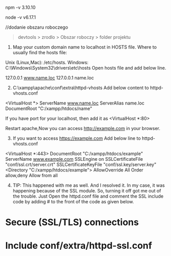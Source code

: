 npm -v
3.10.10

node -v
v6.17.1


//dodanie obszaru roboczego 
> devtools > zrodlo > Obszar roboczy > folder projektu



1. Map your custom domain name to localhost in HOSTS file.
Where to usually find the hosts file:

Unix (Linux,Mac): /etc/hosts.
Windows: C:\Windows\System32\drivers\etc\hosts
Open hosts file and add below line.

127.0.0.1 www.name.loc
127.0.0.1 name.loc

2. C:\xampp\apache\conf\extra\httpd-vhosts
Add below content to httpd-vhosts.conf

<VirtualHost *>
    ServerName www.name.loc
    ServerAlias name.loc
    DocumentRoot "C:/xampp/htdocs/name"
</VirtualHost>

If you have port for your localhost, then add it as <VirtualHost *:80>

Restart apache,Now you can access http://example.com in your browser.

3. If you want to access https://example.com
Add below line to httpd-vhosts.conf

<VirtualHost *:443>
    DocumentRoot "C:/xampp/htdocs/example"
    ServerName www.example.com
    SSLEngine on
    SSLCertificateFile "conf/ssl.crt/server.crt"
    SSLCertificateKeyFile "conf/ssl.key/server.key"
    <Directory "C:/xampp/htdocs/example">
        AllowOverride All
        Order allow,deny
        Allow from all
    </Directory>
</VirtualHost>


4. TIP:
This happened with me as well. And I resolved it. In my case, it was happening because of the SSL module. So, turning it off got me out of the trouble. Just Open the httpd.conf file and comment the SSL include code by adding # to the front of the code as given below.

# Secure (SSL/TLS) connections
# Include conf/extra/httpd-ssl.conf